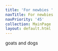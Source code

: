 ```yaml
---
title: 'For newbies '
navTitle: For newbies
navPriority: '45'
collection: MainPage
layout: default.html
---
```

goats and dogs
